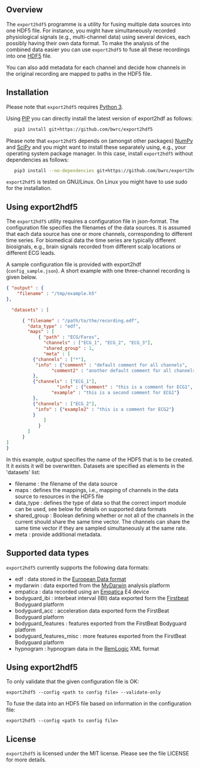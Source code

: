 Overview
--------
The `export2hdf5` programme is a utility for fusing multiple data sources into one HDF5 file. For instance, you might have simultaneously recorded physiological signals (e.g., multi-channel data) using several devices, each possibly having their own data format. To make the analysis of the combined data easier you can use `export2hdf5` to fuse all these recordings into one [HDF5](https://www.hdfgroup.org/) file.

You can also add metadata for each channel and decide how channels in the original recording are mapped to paths in the HDF5 file.


Installation
------------
Please note that `export2hdf5` requires [Python 3](https://www.python.org/).

Using [PIP](https://github.com/pypa/pip) you can directly install the latest version of export2hdf as follows:
```bash
   pip3 install git+https://github.com/bwrc/export2hdf5
```
Please note that `export2hdf5` depends on (amongst other packages) [NumPy](http://www.numpy.org/) and [SciPy](https://www.scipy.org/) and you might want to install these separately using, e.g., your operating system package manager. In this case, install `export2hdf5` without dependencies as follows:
```bash
   pip3 install --no-dependencies git+https://github.com/bwrc/export2hdf5
```

`export2hdf5` is tested on GNU/Linux. On Linux you might have to use sudo for the installation.


Using export2hdf5
-----------------
The `export2hdf5` utility requires a configuration file in json-format. The configuration file specifies the filenames of the data sources. It is assumed that each data source has one or more channels, corresponding to different time series. For biomedical data the time series are typically different biosignals, e.g., brain signals recorded from different scalp locations or different ECG leads.

A sample configuration file is provided with export2hdf (`config_sample.json`). A short example with one three-channel recording is given below.

```json
{ "output" : {
    "filename" : "/tmp/example.h5"
},

  "datasets" : [

      { "filename" : "/path/to/the/recording.edf",
        "data_type" : "edf",
        "maps" : [
            { "path" : "ECG/Faros",
              "channels" : ["ECG_1", "ECG_2", "ECG_3"],
              "shared_group" : 1,
              "meta" : [
		  {"channels" : ["*"],
		   "info" : {"comment" : "default comment for all channels",
			     "comment2" : "another default comment for all channels"}
		  },
		  {"channels" : ["ECG_1"], 
                   "info" : {"comment" : "this is a comment for ECG1",
			     "example" : "this is a second comment for ECG1"}
		  },
		  {"channels" : ["ECG_2"],
		   "info" : {"example2" : "this is a comment for ECG2"}
		  }
              ]
            }
        ]
      }
]
}
```

In this example, *output* specifies the name of the HDF5 that is to be created. It it exists it will be overwritten.
Datasets are specified as elements in the 'datasets' list:

- filename : the filename of the data source
- maps : defines the mappings, i.e., mapping of channels in the data source to resources in the HDF5 file
- data_type : defines the type of data so that the correct import module can be used, see below for details on supported data formats
- shared_group : Boolean defining whether or not all of the channels in the current should share the same time vector. The channels can share the same time vector if they are sampled simultaneously at the same rate.
- meta : provide additional metadata.


Supported data types
--------------------
`export2hdf5` currently supports the following data formats:

- edf : data stored in the [European Data format](http://www.edfplus.info/)
- mydarwin : data exported from the [MyDarwin](www.mydarwin.eu) analysis platform
- empatica : data recorded using an [Empatica](https://www.empatica.com/) E4 device
- bodyguard_ibi : interbeat interval (IBI) data exported form the [Firstbeat](https://www.firstbeat.com/) Bodyguard platform
- bodyguard_acc : acceleration data exported form the FirstBeat Bodyguard platform
- bodyguard_features : features exported from the FirstBeat Bodyguard platform
- bodyguard_features_misc : more features exported from the FirstBeat Bodyguard platform
- hypnogram : hypnogram data in the [RemLogic](http://www.natus.com/index.cfm?page=products_1&crid=1014) XML format


Using export2hdf5
-----------------
To only validate that the given configuration file is OK:
```
export2hdf5 --config <path to config file> --validate-only
```

To fuse the data into an HDF5 file based on information in the configuration file:
```
export2hdf5 --config <path to config file>
```

License
-------
`export2hdf5` is licensed under the MIT license. Please see the file LICENSE for more details.
